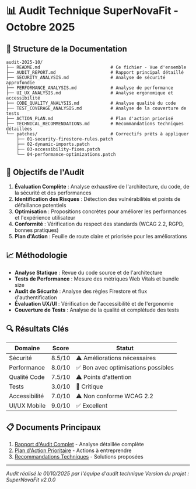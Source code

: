 # 📊 Audit Technique SuperNovaFit - Octobre 2025

## 📁 Structure de la Documentation

```
audit-2025-10/
├── README.md                           # Ce fichier - Vue d'ensemble
├── AUDIT_REPORT.md                     # Rapport principal détaillé
├── SECURITY_ANALYSIS.md                # Analyse de sécurité approfondie
├── PERFORMANCE_ANALYSIS.md             # Analyse de performance
├── UI_UX_ANALYSIS.md                   # Analyse ergonomique et accessibilité
├── CODE_QUALITY_ANALYSIS.md            # Analyse qualité du code
├── TEST_COVERAGE_ANALYSIS.md           # Analyse de la couverture de tests
├── ACTION_PLAN.md                      # Plan d'action priorisé
├── TECHNICAL_RECOMMENDATIONS.md        # Recommandations techniques détaillées
└── patches/                            # Correctifs prêts à appliquer
    ├── 01-security-firestore-rules.patch
    ├── 02-dynamic-imports.patch
    ├── 03-accessibility-fixes.patch
    └── 04-performance-optimizations.patch
```

## 🎯 Objectifs de l'Audit

1. **Évaluation Complète** : Analyse exhaustive de l'architecture, du code, de la sécurité et des performances
2. **Identification des Risques** : Détection des vulnérabilités et points de défaillance potentiels
3. **Optimisation** : Propositions concrètes pour améliorer les performances et l'expérience utilisateur
4. **Conformité** : Vérification du respect des standards (WCAG 2.2, RGPD, bonnes pratiques)
5. **Plan d'Action** : Feuille de route claire et priorisée pour les améliorations

## 📈 Méthodologie

- **Analyse Statique** : Revue du code source et de l'architecture
- **Tests de Performance** : Mesure des métriques Web Vitals et bundle size
- **Audit de Sécurité** : Analyse des règles Firestore et flux d'authentification
- **Évaluation UX/UI** : Vérification de l'accessibilité et de l'ergonomie
- **Couverture de Tests** : Analyse de la qualité et complétude des tests

## 🔍 Résultats Clés

| Domaine       | Score  | Statut                              |
| ------------- | ------ | ----------------------------------- |
| Sécurité      | 8.5/10 | ⚠️ Améliorations nécessaires        |
| Performance   | 8.0/10 | ✅ Bon avec optimisations possibles |
| Qualité Code  | 7.5/10 | ⚠️ Points d'attention               |
| Tests         | 3.0/10 | 🚨 Critique                         |
| Accessibilité | 7.0/10 | ⚠️ Non conforme WCAG 2.2            |
| UI/UX Mobile  | 9.0/10 | ✅ Excellent                        |

## 📋 Documents Principaux

1. [Rapport d'Audit Complet](AUDIT_REPORT.md) - Analyse détaillée complète
2. [Plan d'Action Prioritaire](ACTION_PLAN.md) - Actions à entreprendre
3. [Recommandations Techniques](TECHNICAL_RECOMMENDATIONS.md) - Solutions proposées

---

_Audit réalisé le 01/10/2025 par l'équipe d'audit technique_
_Version du projet : SuperNovaFit v2.0.0_
